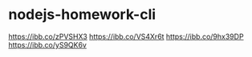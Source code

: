 # nodejs-homework-cli

https://ibb.co/zPVSHX3
https://ibb.co/VS4Xr6t
https://ibb.co/9hx39DP
https://ibb.co/yS9QK6v
